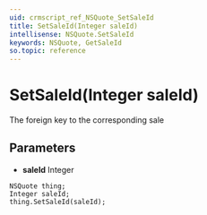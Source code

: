 ```yaml
---
uid: crmscript_ref_NSQuote_SetSaleId
title: SetSaleId(Integer saleId)
intellisense: NSQuote.SetSaleId
keywords: NSQuote, GetSaleId
so.topic: reference
---
```


# SetSaleId(Integer saleId)

The foreign key to the corresponding sale

## Parameters

* **saleId** Integer

```crmscript
NSQuote thing;
Integer saleId;
thing.SetSaleId(saleId);
```

